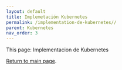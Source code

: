 ```yaml
---
layout: default
title: Implemetación Kubernetes
permalink: /implementation-de-kubernetes//
parent: Kubernetes
nav_order: 3
---
```


This page: Implementacion de Kubernetes

[Return to main page]({{site.baseurl}}/).